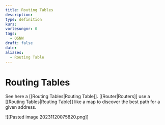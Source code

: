 ```yaml
---
title: Routing Tables
description: 
type: definition
kurs: 
vorlesungnr: 0
tags:
  - OSNW
draft: false
date: 
aliases:
  - Routing Table
---
```


# Routing Tables

See here a [[Routing Tables|Routing Table]]. [[Router|Routers]] use a [[Routing Tables|Routing Table]] like a map to discover the best path for a given address.

![[Pasted image 20231120075820.png]]